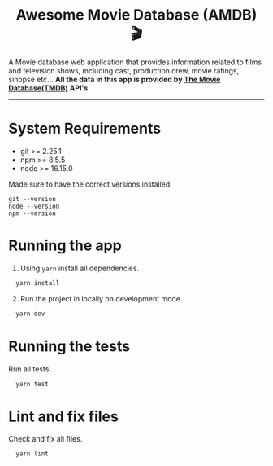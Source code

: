 <div>
  <h1 align="center">Awesome Movie Database (AMDB) 🎬</h1>
   <p>
    A Movie database web application that provides information related to
    films and television shows, including cast, production crew, movie ratings, sinopse etc...
    <strong>
      All the data in this app is provided by <a href="https://www.themoviedb.org/">The Movie Database(TMDB)</a> API's.
    </strong>
  </p>
</div>

<hr />

# System Requirements
* git >= 2.25.1
* npm >= 8.5.5
* node >= 16.15.0

Made sure to have the correct versions installed.
```shell
git --version
node --version
npm --version
```

# Running the app
1. Using `yarn` install all dependencies.
```bash
  yarn install
```

2. Run the project in locally on development mode.
```bash
  yarn dev
```

# Running the tests
Run all tests.
```bash
  yarn test
```

# Lint and fix files
Check and fix all files.
```bash
  yarn lint
```